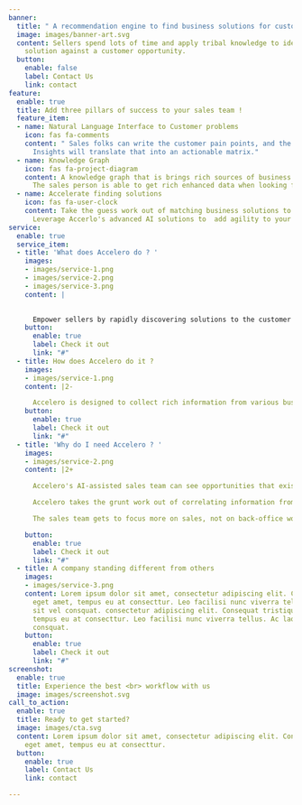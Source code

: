 ```yaml
---
banner:
  title: " A recommendation engine to find business solutions for customer problems."
  image: images/banner-art.svg
  content: Sellers spend lots of time and apply tribal knowledge to identify a winning
    solution against a customer opportunity.
  button:
    enable: false
    label: Contact Us
    link: contact
feature:
  enable: true
  title: Add three pillars of success to your sales team !
  feature_item:
  - name: Natural Language Interface to Customer problems
    icon: fas fa-comments
    content: " Sales folks can write the customer pain points, and the Accelero Sales
      Insights will translate that into an actionable matrix."
  - name: Knowledge Graph
    icon: fas fa-project-diagram
    content: A knowledge graph that is brings rich sources of business data together.
      The sales person is able to get rich enhanced data when looking for solutions.
  - name: Accelerate finding solutions
    icon: fas fa-user-clock
    content: Take the guess work out of matching business solutions to customer problems.
      Leverage Accerlo's advanced AI solutions to  add agility to your sales process.
service:
  enable: true
  service_item:
  - title: 'What does Accelero do ? '
    images:
    - images/service-1.png
    - images/service-2.png
    - images/service-3.png
    content: |
      ​

      Empower sellers by rapidly discovering solutions to the customer problems.  Thus accelerating the process from first hello to closing deals.
    button:
      enable: true
      label: Check it out
      link: "#"
  - title: How does Accelero do it ?
    images:
    - images/service-1.png
    content: |2-

      Accelero is designed to collect rich information from various business sources and merge it with qualified leads. An Accelero-ed sales team sees opportunities that others miss.
    button:
      enable: true
      label: Check it out
      link: "#"
  - title: 'Why do I need Accelero ? '
    images:
    - images/service-2.png
    content: |2+

      Accelero's AI-assisted sales team can see opportunities that exist across domains.

      Accelero takes the grunt work out of correlating information from different sources to provide a single page of business intelligence that can accelerate sales.

      The sales team gets to focus more on sales, not on back-office work.

    button:
      enable: true
      label: Check it out
      link: "#"
  - title: A company standing different from others
    images:
    - images/service-3.png
    content: Lorem ipsum dolor sit amet, consectetur adipiscing elit. Consequat tristique
      eget amet, tempus eu at consecttur. Leo facilisi nunc viverra tellus. Ac laoreet
      sit vel consquat. consectetur adipiscing elit. Consequat tristique eget amet,
      tempus eu at consecttur. Leo facilisi nunc viverra tellus. Ac laoreet sit vel
      consquat.
    button:
      enable: true
      label: Check it out
      link: "#"
screenshot:
  enable: true
  title: Experience the best <br> workflow with us
  image: images/screenshot.svg
call_to_action:
  enable: true
  title: Ready to get started?
  image: images/cta.svg
  content: Lorem ipsum dolor sit amet, consectetur adipiscing elit. Consequat tristique
    eget amet, tempus eu at consecttur.
  button:
    enable: true
    label: Contact Us
    link: contact

---
```


